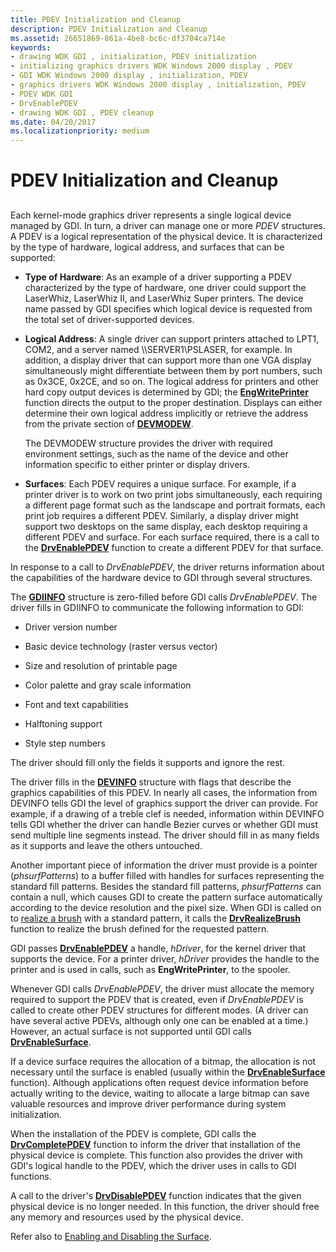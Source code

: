 ```yaml
---
title: PDEV Initialization and Cleanup
description: PDEV Initialization and Cleanup
ms.assetid: 26651869-861a-4be8-bc6c-df3704ca714e
keywords:
- drawing WDK GDI , initialization, PDEV initialization
- initializing graphics drivers WDK Windows 2000 display , PDEV
- GDI WDK Windows 2000 display , initialization, PDEV
- graphics drivers WDK Windows 2000 display , initialization, PDEV
- PDEV WDK GDI
- DrvEnablePDEV
- drawing WDK GDI , PDEV cleanup
ms.date: 04/20/2017
ms.localizationpriority: medium
---
```


# PDEV Initialization and Cleanup


## <span id="ddk_pdev_initialization_and_cleanup_gg"></span><span id="DDK_PDEV_INITIALIZATION_AND_CLEANUP_GG"></span>


Each kernel-mode graphics driver represents a single logical device managed by GDI. In turn, a driver can manage one or more *PDEV* structures. A PDEV is a logical representation of the physical device. It is characterized by the type of hardware, logical address, and surfaces that can be supported:

-   **Type of Hardware**: As an example of a driver supporting a PDEV characterized by the type of hardware, one driver could support the LaserWhiz, LaserWhiz II, and LaserWhiz Super printers. The device name passed by GDI specifies which logical device is requested from the total set of driver-supported devices.

-   **Logical Address**: A single driver can support printers attached to LPT1, COM2, and a server named \\\\SERVER1\\PSLASER, for example. In addition, a display driver that can support more than one VGA display simultaneously might differentiate between them by port numbers, such as 0x3CE, 0x2CE, and so on. The logical address for printers and other hard copy output devices is determined by GDI; the [**EngWritePrinter**](/windows/win32/api/winddi/nf-winddi-engwriteprinter) function directs the output to the proper destination. Displays can either determine their own logical address implicitly or retrieve the address from the private section of [**DEVMODEW**](/windows/win32/api/wingdi/ns-wingdi-devicemodew).

    The DEVMODEW structure provides the driver with required environment settings, such as the name of the device and other information specific to either printer or display drivers.

-   **Surfaces**: Each PDEV requires a unique surface. For example, if a printer driver is to work on two print jobs simultaneously, each requiring a different page format such as the landscape and portrait formats, each print job requires a different PDEV. Similarly, a display driver might support two desktops on the same display, each desktop requiring a different PDEV and surface. For each surface required, there is a call to the [**DrvEnablePDEV**](/windows/win32/api/winddi/nf-winddi-drvenablepdev) function to create a different PDEV for that surface.

In response to a call to *DrvEnablePDEV*, the driver returns information about the capabilities of the hardware device to GDI through several structures.

The [**GDIINFO**](/windows/win32/api/winddi/ns-winddi-gdiinfo) structure is zero-filled before GDI calls *DrvEnablePDEV*. The driver fills in GDIINFO to communicate the following information to GDI:

-   Driver version number

-   Basic device technology (raster versus vector)

-   Size and resolution of printable page

-   Color palette and gray scale information

-   Font and text capabilities

-   Halftoning support

-   Style step numbers

The driver should fill only the fields it supports and ignore the rest.

The driver fills in the [**DEVINFO**](/windows/win32/api/winddi/ns-winddi-tagdevinfo) structure with flags that describe the graphics capabilities of this PDEV. In nearly all cases, the information from DEVINFO tells GDI the level of graphics support the driver can provide. For example, if a drawing of a treble clef is needed, information within DEVINFO tells GDI whether the driver can handle Bezier curves or whether GDI must send multiple line segments instead. The driver should fill in as many fields as it supports and leave the others untouched.

Another important piece of information the driver must provide is a pointer (*phsurfPatterns*) to a buffer filled with handles for surfaces representing the standard fill patterns. Besides the standard fill patterns, *phsurfPatterns* can contain a null, which causes GDI to create the pattern surface automatically according to the device resolution and the pixel size. When GDI is called on to [realize a brush](realizing-brushes.md) with a standard pattern, it calls the [**DrvRealizeBrush**](/windows/win32/api/winddi/nf-winddi-drvrealizebrush) function to realize the brush defined for the requested pattern.

GDI passes [**DrvEnablePDEV**](/windows/win32/api/winddi/nf-winddi-drvenablepdev) a handle, *hDriver*, for the kernel driver that supports the device. For a printer driver, *hDriver* provides the handle to the printer and is used in calls, such as **EngWritePrinter**, to the spooler.

Whenever GDI calls *DrvEnablePDEV*, the driver must allocate the memory required to support the PDEV that is created, even if *DrvEnablePDEV* is called to create other PDEV structures for different modes. (A driver can have several active PDEVs, although only one can be enabled at a time.) However, an actual surface is not supported until GDI calls [**DrvEnableSurface**](/windows/win32/api/winddi/nf-winddi-drvenablesurface).

If a device surface requires the allocation of a bitmap, the allocation is not necessary until the surface is enabled (usually within the [**DrvEnableSurface**](/windows/win32/api/winddi/nf-winddi-drvenablesurface) function). Although applications often request device information before actually writing to the device, waiting to allocate a large bitmap can save valuable resources and improve driver performance during system initialization.

When the installation of the PDEV is complete, GDI calls the [**DrvCompletePDEV**](/windows/win32/api/winddi/nf-winddi-drvcompletepdev) function to inform the driver that installation of the physical device is complete. This function also provides the driver with GDI's logical handle to the PDEV, which the driver uses in calls to GDI functions.

A call to the driver's [**DrvDisablePDEV**](/windows/win32/api/winddi/nf-winddi-drvdisablepdev) function indicates that the given physical device is no longer needed. In this function, the driver should free any memory and resources used by the physical device.

Refer also to [Enabling and Disabling the Surface](enabling-and-disabling-the-surface.md).

 

